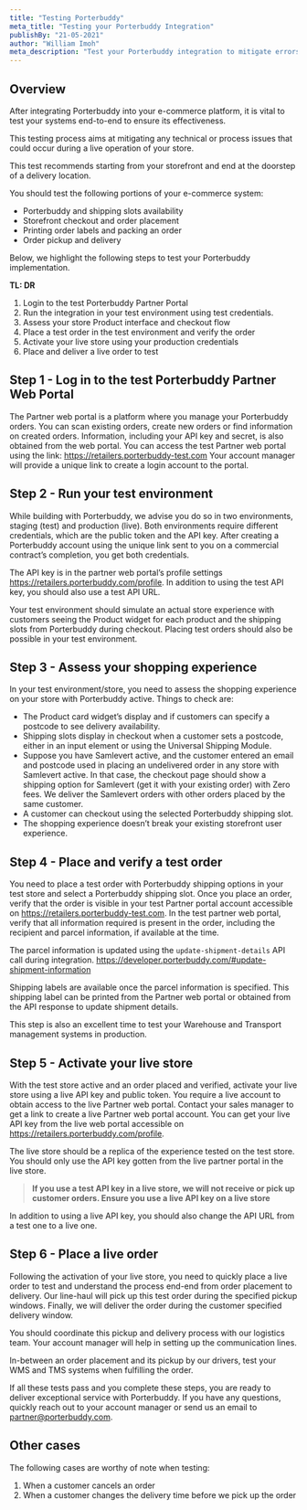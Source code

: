 ```yaml
---
title: "Testing Porterbuddy"
meta_title: "Testing your Porterbuddy Integration"
publishBy: "21-05-2021"
author: "William Imoh"
meta_description: "Test your Porterbuddy integration to mitigate errors in production"
---
```


## Overview
After integrating Porterbuddy into your e-commerce platform, it is vital to test your systems end-to-end to ensure its effectiveness.

This testing process aims at mitigating any technical or process issues that could occur during a live operation of your store.

This test recommends starting from your storefront and end at the doorstep of a delivery location.

You should test the following portions of your e-commerce system:

- Porterbuddy and shipping slots availability
- Storefront checkout and order placement
- Printing order labels and packing an order
- Order pickup and delivery

Below, we highlight the following steps to test your Porterbuddy implementation.

**TL: DR**

1. Login to the test Porterbuddy Partner Portal
2. Run the integration in your test environment using test credentials.
3. Assess your store Product interface and checkout flow
4. Place a test order in the test environment and verify the order
5. Activate your live store using your production credentials
6. Place and deliver a live order to test

## Step 1 - Log in to the test Porterbuddy Partner Web Portal

The Partner web portal is a platform where you manage your Porterbuddy orders. You can scan existing orders, create new orders or find information on created orders. Information, including your API key and secret, is also obtained from the web portal.
You can access the test Partner web portal using the link:
https://retailers.porterbuddy-test.com
Your account manager will provide a unique link to create a login account to the portal.

## Step 2 - Run your test environment

While building with Porterbuddy, we advise you do so in two environments, staging (test) and production (live). Both environments require different credentials, which are the public token and the API key. After creating a Porterbuddy account using the unique link sent to you on a commercial contract’s completion, you get both credentials.

The API key is in the partner web portal’s profile settings https://retailers.porterbuddy.com/profile.
In addition to using the test API key, you should also use a test API URL.

Your test environment should simulate an actual store experience with customers seeing the Product widget for each product and the shipping slots from Porterbuddy during checkout.
Placing test orders should also be possible in your test environment.

## Step 3 - Assess your shopping experience

In your test environment/store, you need to assess the shopping experience on your store with Porterbuddy active. Things to check are:

- The Product card widget’s display and if customers can specify a postcode to see delivery availability.
- Shipping slots display in checkout when a customer sets a postcode, either in an input element or using the Universal Shipping Module.
- Suppose you have Samlevert active, and the customer entered an email and postcode used in placing an undelivered order in any store with Samlevert active. In that case, the checkout page should show a shipping option for Samlevert (get it with your existing order) with Zero fees. We deliver the Samlevert orders with other orders placed by the same customer.
- A customer can checkout using the selected Porterbuddy shipping slot.
- The shopping experience doesn’t break your existing storefront user experience.

## Step 4 - Place and verify a test order

You need to place a test order with Porterbuddy shipping options in your test store and select a Porterbuddy shipping slot.
Once you place an order, verify that the order is visible in your test Partner portal account accessible on https://retailers.porterbuddy-test.com.
In the test partner web portal, verify that all information required is present in the order, including the recipient and parcel information, if available at the time.

The parcel information is updated using the `update-shipment-details` API call during integration. https://developer.porterbuddy.com/#update-shipment-information

Shipping labels are available once the parcel information is specified. This shipping label can be printed from the Partner web portal or obtained from the API response to update shipment details.

This step is also an excellent time to test your Warehouse and Transport management systems in production.

## Step 5 - Activate your live store

With the test store active and an order placed and verified, activate your live store using a live API key and public token. You require a live account to obtain access to the live Partner web portal. Contact your sales manager to get a link to create a live Partner web portal account.
You can get your live API key from the live web portal accessible on https://retailers.porterbuddy.com/profile.

The live store should be a replica of the experience tested on the test store. You should only use the API key gotten from the live partner portal in the live store.

> **If you use a test API key in a live store, we will not receive or pick up customer orders. Ensure you use a live API key on a live store**

In addition to using a live API key, you should also change the API URL from a test one to a live one.

## Step 6 - Place a live order

Following the activation of your live store, you need to quickly place a live order to test and understand the process end-end from order placement to delivery.
Our line-haul will pick up this test order during the specified pickup windows. Finally, we will deliver the order during the customer specified delivery window.

You should coordinate this pickup and delivery process with our logistics team. Your account manager will help in setting up the communication lines.

In-between an order placement and its pickup by our drivers, test your WMS and TMS systems when fulfilling the order.

If all these tests pass and you complete these steps, you are ready to deliver exceptional service with Porterbuddy. If you have any questions, quickly reach out to your account manager or send us an email to [partner@porterbuddy.com](mailto:partner@porterbuddy.com).

## Other cases

The following cases are worthy of note when testing:

1. When a customer cancels an order
2. When a customer changes the delivery time before we pick up the order
